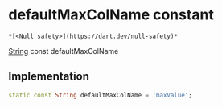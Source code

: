 


# defaultMaxColName constant




    *[<Null safety>](https://dart.dev/null-safety)*


[String](https://api.flutter.dev/flutter/dart-core/String-class.html) const defaultMaxColName
  







## Implementation

```dart
static const String defaultMaxColName = 'maxValue';


```








